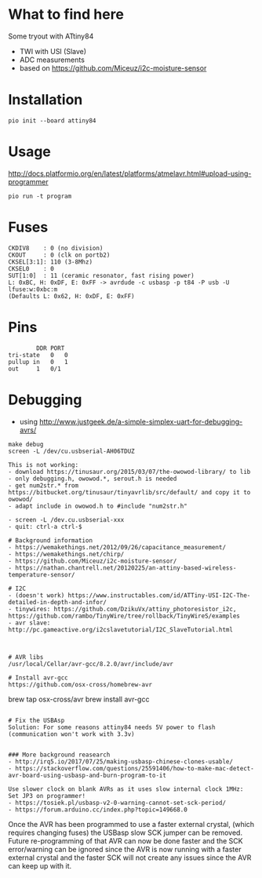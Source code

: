 # What to find here
Some tryout with ATtiny84
- TWI with USI (Slave)
- ADC measurements
- based on https://github.com/Miceuz/i2c-moisture-sensor

# Installation
```
pio init --board attiny84
```

# Usage
http://docs.platformio.org/en/latest/platforms/atmelavr.html#upload-using-programmer

```
pio run -t program
```

# Fuses
```
CKDIV8    : 0 (no division)
CKOUT     : 0 (clk on portb2)
CKSEL[3:1]: 110 (3-8Mhz)
CKSEL0    : 0
SUT[1:0]  : 11 (ceramic resonator, fast rising power)
L: 0xBC, H: 0xDF, E: 0xFF -> avrdude -c usbasp -p t84 -P usb -U lfuse:w:0xbc:m
(Defaults L: 0x62, H: 0xDF, E: 0xFF)
```

# Pins
```
		DDR	PORT
tri-state	0	0
pullup in	0	1
out		1	0/1
```

# Debugging
- using http://www.justgeek.de/a-simple-simplex-uart-for-debugging-avrs/
```
make debug
screen -L /dev/cu.usbserial-AH06TDUZ

This is not working:
- download https://tinusaur.org/2015/03/07/the-owowod-library/ to lib
- only debugging.h, owowod.*, serout.h is needed
- get num2str.* from https://bitbucket.org/tinusaur/tinyavrlib/src/default/ and copy it to owowod/
- adapt include in owowod.h to #include "num2str.h"

- screen -L /dev.cu.usbserial-xxx
- quit: ctrl-a ctrl-$

# Background information
- https://wemakethings.net/2012/09/26/capacitance_measurement/
- https://wemakethings.net/chirp/
- https://github.com/Miceuz/i2c-moisture-sensor/
- https://nathan.chantrell.net/20120225/an-attiny-based-wireless-temperature-sensor/

# I2C
- (doesn't work) https://www.instructables.com/id/ATTiny-USI-I2C-The-detailed-in-depth-and-infor/
- tinywires: https://github.com/DzikuVx/attiny_photoresistor_i2c, https://github.com/rambo/TinyWire/tree/rollback/TinyWireS/examples
- avr slave: http://pc.gameactive.org/i2cslavetutorial/I2C_SlaveTutorial.html



# AVR libs
/usr/local/Cellar/avr-gcc/8.2.0/avr/include/avr

# Install avr-gcc
https://github.com/osx-cross/homebrew-avr
```
brew tap osx-cross/avr
brew install avr-gcc
```

# Fix the USBAsp
Solution: For some reasons attiny84 needs 5V power to flash
(communication won't work with 3.3v)


### More background reasearch
- http://irq5.io/2017/07/25/making-usbasp-chinese-clones-usable/
- https://stackoverflow.com/questions/25591406/how-to-make-mac-detect-avr-board-using-usbasp-and-burn-program-to-it

Use slower clock on blank AVRs as it uses slow internal clock 1MHz: Set JP3 on programmer!
- https://tosiek.pl/usbasp-v2-0-warning-cannot-set-sck-period/
- https://forum.arduino.cc/index.php?topic=149668.0

```
Once the AVR has been programmed to use a faster external crystal, (which requires changing fuses)
the USBasp slow SCK jumper can be removed.
Future re-programming of that AVR  can now be done faster
and the SCK error/warning can be ignored since the AVR is now running with a faster
external crystal and the faster SCK will not create any issues since the AVR can keep up
with it.
```
